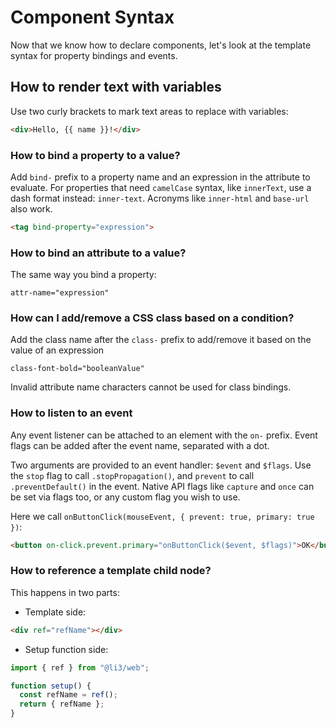 # Component Syntax

Now that we know how to declare components, let's look at the template syntax for property bindings and events.

## How to render text with variables

Use two curly brackets to mark text areas to replace with variables:

```html
<div>Hello, {{ name }}!</div>
```

### How to bind a property to a value?

Add `bind-` prefix to a property name and an expression in the attribute to evaluate.
For properties that need `camelCase` syntax, like `innerText`, use a dash format instead: `inner-text`.
Acronyms like `inner-html` and `base-url` also work.

```html
<tag bind-property="expression">
```

### How to bind an attribute to a value?

The same way you bind a property:

`attr-name="expression"`

### How can I add/remove a CSS class based on a condition?

Add the class name after the `class-` prefix to add/remove it based on the value of an expression

`class-font-bold="booleanValue"`

Invalid attribute name characters cannot be used for class bindings.

### How to listen to an event

Any event listener can be attached to an element with the `on-` prefix.
Event flags can be added after the event name, separated with a dot.

Two arguments are provided to an event handler: `$event` and `$flags`.
Use the `stop` flag to call `.stopPropagation()`, and `prevent` to call `.preventDefault()` in the event.
Native API flags like `capture` and `once` can be set via flags too, or any custom flag you wish to use.

Here we call `onButtonClick(mouseEvent, { prevent: true, primary: true })`:

```html
<button on-click.prevent.primary="onButtonClick($event, $flags)">OK</button>
```

### How to reference a template child node?

This happens in two parts:

- Template side:

```html
<div ref="refName"></div>
```

- Setup function side:

```js
import { ref } from "@li3/web";

function setup() {
  const refName = ref();
  return { refName };
}
```
